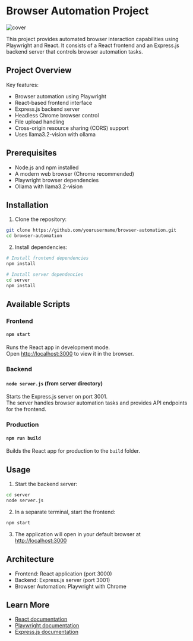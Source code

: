 # Browser Automation Project

![cover](https://github.com/user-attachments/assets/7ebc3b41-2db4-45c8-b790-a39da8d86ed9)

This project provides automated browser interaction capabilities using Playwright and React. It consists of a React frontend and an Express.js backend server that controls browser automation tasks.

## Project Overview

Key features:
- Browser automation using Playwright
- React-based frontend interface
- Express.js backend server
- Headless Chrome browser control
- File upload handling
- Cross-origin resource sharing (CORS) support
- Uses llama3.2-vision with ollama

## Prerequisites

- Node.js and npm installed
- A modern web browser (Chrome recommended)
- Playwright browser dependencies
- Ollama with llama3.2-vision 

## Installation

1. Clone the repository:
```bash
git clone https://github.com/yourusername/browser-automation.git
cd browser-automation
```

2. Install dependencies:
```bash
# Install frontend dependencies
npm install

# Install server dependencies
cd server
npm install
```

## Available Scripts

### Frontend

#### `npm start`

Runs the React app in development mode.\
Open [http://localhost:3000](http://localhost:3000) to view it in the browser.

### Backend

#### `node server.js` (from server directory)

Starts the Express.js server on port 3001.\
The server handles browser automation tasks and provides API endpoints for the frontend.

### Production

#### `npm run build`

Builds the React app for production to the `build` folder.

## Usage

1. Start the backend server:
```bash
cd server
node server.js
```

2. In a separate terminal, start the frontend:
```bash
npm start
```

3. The application will open in your default browser at [http://localhost:3000](http://localhost:3000)

## Architecture

- Frontend: React application (port 3000)
- Backend: Express.js server (port 3001)
- Browser Automation: Playwright with Chrome

## Learn More

- [React documentation](https://reactjs.org/)
- [Playwright documentation](https://playwright.dev/)
- [Express.js documentation](https://expressjs.com/)
